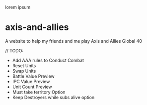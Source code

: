 lorem ipsum

# axis-and-allies
A website to help my friends and me play Axis and Allies Global 40

// TODO:
 - Add AAA rules to Conduct Combat
 - Reset Units
 - Swap Units
 - Battle Value Preview
 - IPC Value Preview
 - Unit Count Preview
 - Must take territory Option
 - Keep Destroyers while subs alive option
